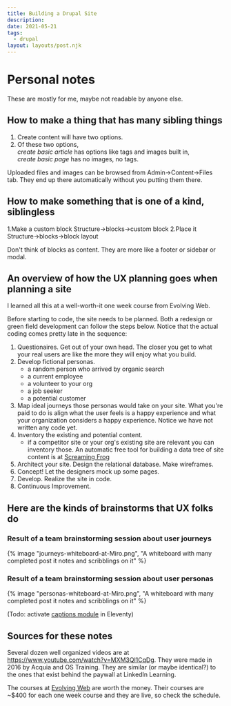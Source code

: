 ```yaml
---
title: Building a Drupal Site
description:
date: 2021-05-21
tags:
  - drupal
layout: layouts/post.njk
---
```



# Personal notes

These are mostly for me, maybe not readable by anyone else.

## How to make a thing that has many sibling things

1. Create content will have two options.  
2. Of these two options,  
    *create basic article* has options like tags and images built in,   
    *create basic page* has no images, no tags.  

Uploaded files and images can be browsed from Admin->Content->Files tab. They end up there automatically without you putting them there.

## How to make something that is one of a kind, siblingless

1.Make a custom block Structure->blocks->custom block
2.Place it            Structure->blocks->block layout

Don't think of blocks as content. They are more like a footer or sidebar or modal.

## An overview of how the UX planning goes when planning a site

I learned all this at a well-worth-it one week course from Evolving Web.  

Before starting to code, the site needs to be planned. Both a redesign or green field development can follow the steps below.  Notice that the actual coding comes pretty late in the sequence:

1. Questionaires.  Get out of your own head. The closer you get to what your real users are like the more they will enjoy what you build.
2. Develop fictional personas.
    - a random person who arrived by organic search
    - a current employee
    - a volunteer to your org
    - a job seeker
    - a potential customer
3. Map ideal journeys those personas would take on your site. What you're paid to do is align what the user feels is a happy experience and what your organization considers a happy experience. Notice we have not written any code yet.
4. Inventory the existing and potential content.
    - if a competitor site or your org's existing site are relevant you can inventory those. An automatic free tool for building a data tree of site content is at [Screaming Frog](https://www.screamingfrog.co.uk/seo-spider/#spider-features)
5. Architect your site. Design the relational database. Make wireframes.
6. Concept! Let the designers mock up some pages.
7. Develop. Realize the site in code.
8. Continuous Improvement.

## Here are the kinds of brainstorms that UX folks do

### Result of a team brainstorming session about user journeys
{% image "journeys-whiteboard-at-Miro.png", "A whiteboard with many completed post it notes and scribblings on it" %}

### Result of a team brainstorming session about user personas
{% image "personas-whiteboard-at-Miro.png", "A whiteboard with many completed post it notes and scribblings on it" %}

(Todo: activate [captions module](https://www.alpower.com/tutorials/adding-figures-with-captions-to-images-in-markdown-with-eleventy/) in Eleventy)

## Sources for these notes

Several dozen well organized videos are at https://www.youtube.com/watch?v=MXM3Ql1CqDg. They were made in 2016 by Acquia and OS Training.  They are similar (or maybe identical?) to the ones that exist behind the paywall at LinkedIn Learning.

The courses at [Evolving Web](https://evolvingweb.ca/training) are worth the money. Their courses are ~$400 for each one week course and they are live, so check the schedule.

